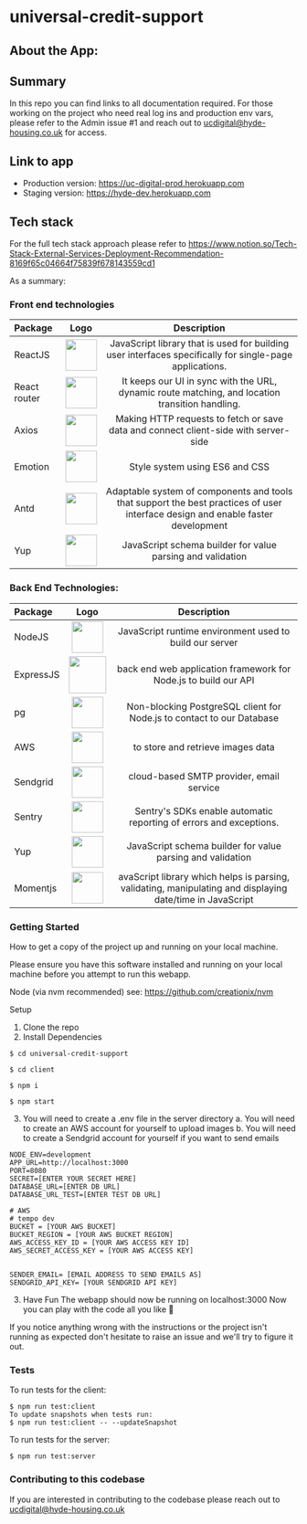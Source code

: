 # universal-credit-support

## About the App:

## Summary
In this repo you can find links to all documentation required. For those working on the project who need real log ins and production env vars, please refer to the Admin issue #1 and reach out to ucdigital@hyde-housing.co.uk for access.

## Link to app
- Production version: https://uc-digital-prod.herokuapp.com
- Staging version: https://hyde-dev.herokuapp.com


## Tech stack

For the full tech stack approach please refer to https://www.notion.so/Tech-Stack-External-Services-Deployment-Recommendation-8169f65c04664f75839f678143559cd1

As a summary:


### Front end technologies

| Package  | Logo  | Description |
| :------------ |:---------------:| :-----:|
| ReactJS      | <img width="55" src="https://raw.githubusercontent.com/gilbarbara/logos/master/logos/react.svg"/>        |   JavaScript library that is used for building user interfaces specifically for single-page applications. |
| React router      | <img width="55" src="https://raw.githubusercontent.com/gilbarbara/logos/master/logos/react-router.svg"/>        |  It keeps our UI in sync with the URL, dynamic route matching, and location transition handling. |
| Axios     | <img width="55" src="https://user-images.githubusercontent.com/19708921/116078311-58c7fb80-a68e-11eb-8f6e-0d873aae8497.png"/>        |  Making HTTP requests to fetch or save data and connect client-side with server-side |
| Emotion     | <img width="55" src="https://emotion.sh/static/a76dfa0d18a0536af9e917cdb8f873b9/629d2/emotion.webp"/>        |  Style system using ES6 and CSS |
| Antd    | <img width="55" src="https://user-images.githubusercontent.com/19708921/116078113-23bba900-a68e-11eb-840f-ed30945441f7.png"/>        |  Adaptable system of components and tools that support the best practices of user interface design and enable faster development |
| Yup     | <img width="55" src="https://theaplus.org/wp-content/uploads/2018/01/Yup-Logo.png"/>       | JavaScript schema builder for value parsing and validation |


### Back End Technologies:


| Package  | Logo  | Description |
| :------------ |:---------------:| :-----:|
| NodeJS      | <img width="55" src="https://nodejs.org/static/images/logo.svg"/>        |  JavaScript runtime environment used to build our server |
| ExpressJS      | <img width="65" src="https://www.resourcifi.com/wp-content/themes/resourcifi-child/img/express-min.png"/>        | back end web application framework for Node.js to build our API |
| pg      | <img width="55" src="https://dyltqmyl993wv.cloudfront.net/assets/stacks/postgresql/img/postgresql-stack-220x234.png"/>       |  Non-blocking PostgreSQL client for Node.js to contact to our Database |
| AWS      | <img width="55" src="https://raw.githubusercontent.com/gilbarbara/logos/master/logos/aws-s3.svg"/>       | to store and retrieve images data |
| Sendgrid      | <img width="55" src="https://sendgrid.com/wp-content/themes/sgdotcom/pages/resource/brand/2016/SendGrid-Logomark.png"/>       |   cloud-based SMTP provider, email service |
| Sentry      | <img width="55" src="https://cdn.icon-icons.com/icons2/2622/PNG/512/brand_sentry_icon_157807.png"/>       |  Sentry's SDKs enable automatic reporting of errors and exceptions. |
| Yup     | <img width="55" src="https://theaplus.org/wp-content/uploads/2018/01/Yup-Logo.png"/>       | JavaScript schema builder for value parsing and validation |
| Momentjs      | <img width="55" src="https://raw.githubusercontent.com/gilbarbara/logos/master/logos/momentjs.svg"/>       |  avaScript library which helps is parsing, validating, manipulating and displaying date/time in JavaScript |


### Getting Started
How to get a copy of the project up and running on your local machine.

Please ensure you have this software installed and running on your local machine before you attempt to run this webapp.

Node (via nvm recommended) see: https://github.com/creationix/nvm

Setup
1. Clone the repo
2. Install Dependencies

```$ cd universal-credit-support```

```$ cd client```

```$ npm i```

```$ npm start```

3. You will need to create a .env file in the server directory
    a. You will need to create an AWS account for yourself to upload images
    b. You will need to create a Sendgrid account for yourself if you want to send emails 

```
NODE_ENV=development
APP_URL=http://localhost:3000
PORT=8080
SECRET=[ENTER YOUR SECRET HERE]
DATABASE_URL=[ENTER DB URL]
DATABASE_URL_TEST=[ENTER TEST DB URL]

# AWS
# tempo dev
BUCKET = [YOUR AWS BUCKET]
BUCKET_REGION = [YOUR AWS BUCKET REGION]
AWS_ACCESS_KEY_ID = [YOUR AWS ACCESS KEY ID]
AWS_SECRET_ACCESS_KEY = [YOUR AWS ACCESS KEY]


SENDER_EMAIL= [EMAIL ADDRESS TO SEND EMAILS AS]
SENDGRID_API_KEY= [YOUR SENDGRID API KEY]
```


3. Have Fun
The webapp should now be running on localhost:3000 Now you can play with the code all you like 🎉

If you notice anything wrong with the instructions or the project isn't running as expected don't hesitate to raise an issue and we'll try to figure it out.

### Tests
To run tests for the client:
```
$ npm run test:client
To update snapshots when tests run:
$ npm run test:client -- --updateSnapshot
```
To run tests for the server:
```
$ npm run test:server
```

### Contributing to this codebase
If you are interested in contributing to the codebase please reach out to ucdigital@hyde-housing.co.uk
